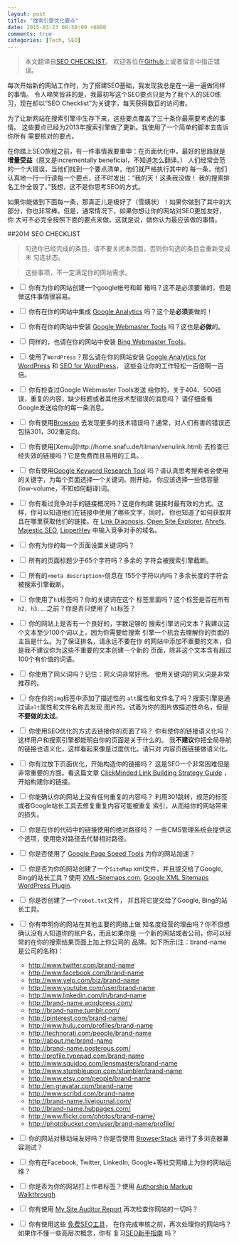 ```yaml
---
layout: post
title: "搜索引擎优化要点"
date: 2015-03-23 08:50:09 +0800
comments: true
categories: [Tech, SEO]
---
```

> 本文翻译自[SEO CHECKLIST](http://www.clickminded.com/seo-checklist/)。
> 欢迎各位在[Github](https://github.com/zgs225/SEO-CHECKLIST.git)上或者留言中指正错误。

每次开始新的网站工作时，为了搭建SEO基础，我发现我总是在一遍一遍做同样的事情。
令人啼笑皆非的是，我最初写这个SEO要点只是为了我个人的SEO练习，现在却以“SEO
 Checklist”为关键字，每天获得数百的访问者。

为了让新网站在搜索引擎中生存下来，这些要点覆盖了三十条你最需要考虑的事情。
这些要点已经为2013年搜索引擎做了更新。我使用了一个简单的脚本去告诉你所有
需要核对的要点。

在你踏上SEO旅程之前，有一件事情我要重申：在页面优化中，最好的思路就是
**增量受益**（原文是incrementally beneficial，不知道怎么翻译。）
人们经常会范的一个大错误，当他们找到一个要点清单，他们就严格执行其中的
每一条，他们认真地一行一行读每一个要点，还不时发出：“我的天！这条我没做！
我的搜索排名工作全毁了。”我想，这不是你思考SEO的方式。

如果你能做到下面每一条，那真正儿是极好了（雪姨状）！如果你做到了其中的大
部分，你也非常棒。但是，通常情况下，如果你想让你的网站对SEO更加友好，你
大可不必完全按照下面的要点来做。这就是说，做你认为最应该做的事情。

##2014 SEO CHECKLIST

> 勾选你已经完成的条目。请不要关闭本页面，否则你勾选的条目会重新变成未
> 勾选状态。

> 这些事项，不一定满足你的网站需求。

+ <input type="checkbox"> 你有为你的网站创建一个google帐号和邮
  箱吗？这不是必须要做的，但是做这件事情很容易。

+ <input type="checkbox"> 你有在你的网站中集成
  [Google Analytics](http://www.google.com/analytics/)
  吗？这个是**必须**要做的！

+ <input type="checkbox"> 你有在你的网站中安装
  [Google Webmaster Tools](http://www.google.com/webmasters/)
  吗？这也是**必做**的。

+ <input type="checkbox"> 同样的，也请在你的网站中安装
  [Bing Webmaster Tools](http://www.bing.com/toolbox/webmaster/)。

+ <input type="checkbox"> 使用了`WordPress`？那么请在你的网站安装
  [Google Analytics for WordPress](http://yoast.com/wordpress/google-analytics/)
  和
  [SEO for WordPress](http://yoast.com/wordpress/seo/)，
  这些会让你的工作轻松一百倍啊一百倍。

+ <input type="checkbox"> 你有检查过Google Webmaster Tools发送
  给你的，关于404、500错误，重复的内容，缺少标题或者其他技术型错误的消息吗？
  请仔细查看Google发送给你的每一条消息。

+ <input type="checkbox"> 你有使用[Browseo](http://www.browseo.net/)
  去发现更多的技术错误吗？通常，对人们有害的错误还包括301，302重定向。

+ <input type="checkbox">
  你有使用[Xemu](http://home.snafu.de/tilman/xenulink.html)
  去检查已经失效的链接吗？它是免费而且易用的工具。

+ <input type="checkbox"> 你有使用[Google Keyword Research
  Tool](https://adwords.google.com/KeywordPlanner)
  吗？请认真思考搜索者会使用的关键字，为每个页面选择一个关键词。刚开始，
  你应该选择一些低容量(low-volume，不知如何翻译)词。

+ <input type="checkbox"> 你有看过竞争对手的链接概况吗？这是你构建
  链接时最有效的方式。这样，你可以知道他们在链接中使用了哪些文字，同时，
  你也知道了如何获取并且在哪里获取他们的链接。在
  [Link Diagnosis](http://www.linkdiagnosis.com),
  [Open Site Explorer](http://www.opensiteexplorer.org/),
  [Ahrefs](http://ahrefs.com/),
  [Majestic SEO](http://www.majesticseo.com/),
  [LipperHey](http://links.lipperhey.com/)
  中输入竞争对手的域名。

+ <input type="checkbox"> 你有为你的每一个页面设置关键词吗？

+ <input type="checkbox"> 所有的页面标题少于65个字符吗？多余的
  字符会被搜索引擎截断。

+ <input type="checkbox"> 所有的`<meta description>`信息在
  155个字符以内吗？多余长度的字符会被搜索引擎截断。

+ <input type="checkbox"> 你使用了`h1`标签吗？你的关键词在这个
  标签里面吗？这个标签是否在所有`h2, h3...`之前？你是否只使用了
  `h1`标签？

+ <input type="checkbox"> 你的网站上是否有一个良好的，字数足够的
  搜索引擎访问文本？我建议这个文本至少100个词以上，因为你需要给搜索
  引擎一个机会去理解你的页面的主旨是什么。为了保证排名，请永远不要在你
  的网站中添加不重要的文本，但是我不建议你为这些不重要的文本创建一个新的
  页面，除非这个文本含有超过100个有价值的词语。

+ <input type="checkbox"> 你使用了同义词吗？记住：同义词非常好用。
  使用关键词的同义词是非常推荐的。

+ <input type="checkbox"> 你在你的`img`标签中添加了描述性的
  `alt`属性和文件名了吗？搜索引擎是通过读`alt`属性和文件名称去发现
  图片的。试着为你的图片做描述性命名，但是**不要做的太过**。

+ <input type="checkbox"> 你使用SEO优化的方式去链接你的页面了吗？
  你有使你的链接语义化吗？这样用户和搜索引擎都能明白你的页面是关于什么的。
  我**不建议**你把全局导航的链接也语义化，这样看起来像是过度优化。请只对
  内容页面链接做语义化。

+ <input type="checkbox"> 你有过放下页面优化，开始构造你的链接吗？
  这是SEO一个非常困难但是非常重要的方面。看这篇文章
  [ClickMinded Link Building Strategy
Guide](http://www.clickminded.com/link-building-101-handbook/)
  ，开始构建你的链接。

+ <input type="checkbox"> 你能确认你的网站上没有任何重复的内容吗？
  利用301跳转，规范的标签或者Google站长工具去修复重复内容可能被重复
  索引，从而给你的网站带来的损失。

+ <input type="checkbox"> 你是在你的代码中的链接使用的绝对路径吗？
  一些CMS管理系统会提供这个选项，使用绝对路径去代替相对路径。

+ <input type="checkbox"> 你是否使用了
  [Google Page Speed Tools](https://developers.google.com/speed/pagespeed/)
  为你的网站加速？

+ <input type="checkbox"> 你是否为你的网站创建了一个`SiteMap`
  xml文件，并且提交给了Google, Bing的站长工具？使用
  [XML-Sitemaps.com](http://www.xml-sitemaps.com/),
  [ Google XML Sitemaps WordPress
Plugin](http://wordpress.org/extend/plugins/google-sitemap-generator/).

+ <input type="checkbox"> 你是否创建了一个`robot.txt`文件，
  并且将它提交给了Google, Bing的站长工具。

+ <input type="checkbox"> 你有申明你的网站在其他主要的网络上做
  知名度经营的理由吗？你不但想确认没有人知道你的账户名，而且如果你是
  一个新的网站或者公司，你可以经常的在你的搜索结果页面上加上你公司的
  品牌。如下所示(注：brand-name是公司的名称)：

    + http://www.twitter.com/brand-name
    + http://www.facebook.com/brand-name
    + http://www.yelp.com/biz/brand-name
    + http://www.youtube.com/user/brand-name
    + http://www.linkedin.com/in/brand-name
    + http://brand-name.wordpress.com/
    + http://brand-name.tumblr.com/
    + http://pinterest.com/brand-name/
    + http://www.hulu.com/profiles/brand-name
    + http://technorati.com/people/brand-name
    + http://about.me/brand-name
    + http://brand-name.posterous.com/
    + http://profile.typepad.com/brand-name
    + http://www.squidoo.com/lensmasters/brand-name
    + http://www.stumbleupon.com/stumbler/brand-name
    + http://www.etsy.com/people/brand-name
    + http://en.gravatar.com/brand-name
    + http://www.scribd.com/brand-name
    + http://brand-name.livejournal.com/
    + http://brand-name.hubpages.com/
    + http://www.flickr.com/photos/brand-name/
    + http://photobucket.com/user/brand-name/profile/   



+ <input type="checkbox"> 你的网站对移动端友好吗？你是否使用
  [BrowserStack](http://www.browserstack.com/)
  进行了多浏览器兼容测试？

+ <input type="checkbox"> 你有在Facebook, Twitter, LinkedIn,
  Google+等社交网络上为你的网站运维？

+ <input type="checkbox"> 你是否为你的网站打上作者标签？使用
  [Authorship Markup
Walkthrough](http://www.clickminded.com/get-on-google-plus-why-authorship-markup-now-matters/).

+ <input type="checkbox"> 你有使用
  [My Site Auditor Report](http://mysiteauditor.com/)
  再次检查你网站的一切吗？

+ <input type="checkbox"> 你有使用这些
  [免费SEO工具](http://www.clickminded.com/free-seo-tools/)，
  在你完成审核之前，再次处理你的网站吗？如果你不懂一些高层次概念，你有
  复习[SEO新手指南](http://www.clickminded.com/seo-101-handbook/)
  吗？

